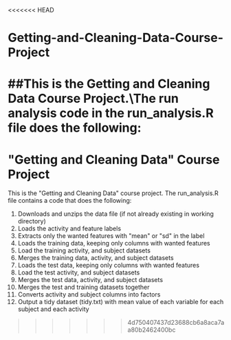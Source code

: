 <<<<<<< HEAD
# Getting-and-Cleaning-Data-Course-Project
##This is the Getting and Cleaning Data Course Project.\The run analysis code in the run_analysis.R file does the following:
=======
# "Getting and Cleaning Data" Course Project

This is the "Getting and Cleaning Data" course project. The run_analysis.R file contains a code that does the following:

1. Downloads and unzips the data file (if not already existing in working directory)
2. Loads the activity and feature labels 
3. Extracts only the wanted features  with "mean" or "sd" in the label
4. Loads the training data, keeping only columns with wanted features
5. Load the training activity, and subject datasets 
6. Merges the training data, activity, and subject datasets
7. Loads the test data, keeping only columns with wanted features
8. Load the test activity, and subject datasets
9. Merges the test data, activity, and subject datasets
10. Merges the test and training datasets together
11. Converts activity and subject columns into factors
12. Output a tidy dataset (tidy.txt) with mean value of each variable for each subject and each activity
>>>>>>> 4d750407437d23688cb6a8aca7aa80b2462400bc
